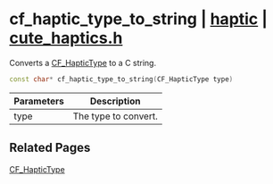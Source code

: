 # cf_haptic_type_to_string | [haptic](https://github.com/RandyGaul/cute_framework/blob/master/docs/haptic_readme.md) | [cute_haptics.h](https://github.com/RandyGaul/cute_framework/blob/master/include/cute_haptics.h)

Converts a [CF_HapticType](https://github.com/RandyGaul/cute_framework/blob/master/docs/haptic/cf_haptictype.md) to a C string.

```cpp
const char* cf_haptic_type_to_string(CF_HapticType type)
```

Parameters | Description
--- | ---
type | The type to convert.

## Related Pages

[CF_HapticType](https://github.com/RandyGaul/cute_framework/blob/master/docs/haptic/cf_haptictype.md)  
